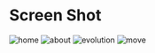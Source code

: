 # Screen Shot
![home](https://github.com/kazuki-sep27/pokedex/assets/89927619/6c63b66a-53f2-4144-bbcf-c13349aa2227)
![about](https://github.com/kazuki-sep27/pokedex/assets/89927619/31f7ce64-b087-4b04-af92-5a923fc5eb60)
![evolution](https://github.com/kazuki-sep27/pokedex/assets/89927619/22bbc3f0-c862-4065-96fd-c2b268eb67e7)
![move](https://github.com/kazuki-sep27/pokedex/assets/89927619/04eb3bcc-2b29-49ef-904c-f59c482ace17)
